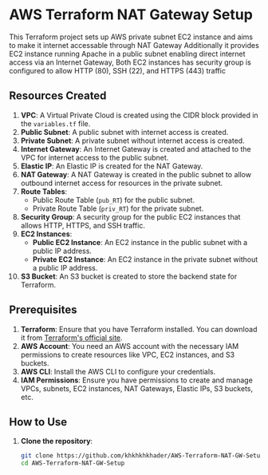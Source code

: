 # AWS Terraform NAT Gateway Setup

This Terraform project sets up AWS private subnet EC2 instance and aims to make it internet accessable through NAT Gateway Additionally it provides EC2 instance running Apache in a public subnet enabling direct internet access via an Internet Gateway, Both EC2 instances has security group is configured to allow HTTP (80), SSH (22), and HTTPS (443) traffic





## Resources Created

1. **VPC**: A Virtual Private Cloud is created using the CIDR block provided in the `variables.tf` file.
2. **Public Subnet**: A public subnet with internet access is created.
3. **Private Subnet**: A private subnet without internet access is created.
4. **Internet Gateway**: An Internet Gateway is created and attached to the VPC for internet access to the public subnet.
5. **Elastic IP**: An Elastic IP is created for the NAT Gateway.
6. **NAT Gateway**: A NAT Gateway is created in the public subnet to allow outbound internet access for resources in the private subnet.
7. **Route Tables**: 
   - Public Route Table (`pub_RT`) for the public subnet.
   - Private Route Table (`priv_RT`) for the private subnet.
8. **Security Group**: A security group for the public EC2 instances that allows HTTP, HTTPS, and SSH traffic.
9. **EC2 Instances**:
   - **Public EC2 Instance**: An EC2 instance in the public subnet with a public IP address.
   - **Private EC2 Instance**: An EC2 instance in the private subnet without a public IP address.
10. **S3 Bucket**: An S3 bucket is created to store the backend state for Terraform.

## Prerequisites

1. **Terraform**: Ensure that you have Terraform installed. You can download it from [Terraform's official site](https://www.terraform.io/downloads).
2. **AWS Account**: You need an AWS account with the necessary IAM permissions to create resources like VPC, EC2 instances, and S3 buckets.
3. **AWS CLI**: Install the AWS CLI to configure your credentials.
4. **IAM Permissions**: Ensure you have permissions to create and manage VPCs, subnets, EC2 instances, NAT Gateways, Elastic IPs, S3 buckets, etc.

## How to Use

1. **Clone the repository**:
   ```bash
   git clone https://github.com/khkhkhkhader/AWS-Terraform-NAT-GW-Setup.git
   cd AWS-Terraform-NAT-GW-Setup
